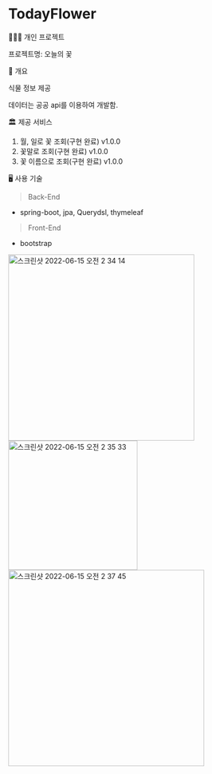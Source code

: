 # TodayFlower
👨🏼‍💻 개인 프로젝트

프로젝트명: 오늘의 꽃

📖 개요

식물 정보 제공

데이터는 공공 api를 이용하여 개발함.

🏛 제공 서비스

1. 월, 일로 꽃 조회(구현 완료) v1.0.0
2. 꽃말로 조회(구현 완료) v1.0.0
3. 꽃 이름으로 조회(구현 완료) v1.0.0

🖥 사용 기술

> Back-End
- spring-boot, jpa, Querydsl, thymeleaf

> Front-End
- bootstrap




<img width="373" alt="스크린샷 2022-06-15 오전 2 34 14" src="https://user-images.githubusercontent.com/42672362/173641871-4830aa50-69e2-4c41-9718-592b7600d2cc.png">

<img width="259" alt="스크린샷 2022-06-15 오전 2 35 33" src="https://user-images.githubusercontent.com/42672362/173642076-4554c94e-f17a-4ed6-bae1-75589774d45a.png">

<img width="393" alt="스크린샷 2022-06-15 오전 2 37 45" src="https://user-images.githubusercontent.com/42672362/173642263-693e56b6-5a8f-4995-ada1-0910969519e6.png">
